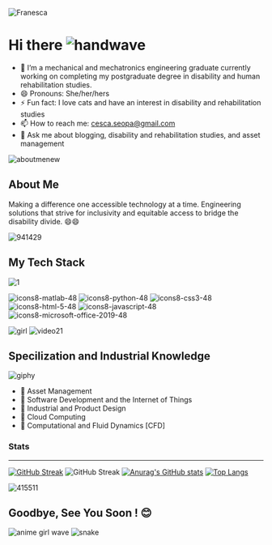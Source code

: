![Franesca](https://user-images.githubusercontent.com/44195461/126047903-9a520d1a-aa8e-4ad3-b1f9-acaa2c117a5a.png)


# Hi there ![handwave](https://user-images.githubusercontent.com/44195461/126066548-2dfe54a6-3f30-4375-a152-7970b0b4963d.gif)


- 🔭 I’m a mechanical and mechatronics engineering graduate currently working on completing my postgraduate degree in disability and human rehabilitation studies. 
- 😄 Pronouns: She/her/hers
- ⚡ Fun fact: I love cats and have an interest in disability and rehabilitation studies
- 📫 How to reach me: cesca.seopa@gmail.com
- 💬 Ask me about blogging, disability and rehabilitation studies, and asset management


![aboutmenew](https://user-images.githubusercontent.com/44195461/126047965-2a82f53e-3b48-4649-ba4d-52e5ac0edb79.gif)


## About Me

Making a difference one accessible technology at a time. Engineering solutions that strive for inclusivity and equitable access to bridge the disability divide. 😄😄

![941429](https://user-images.githubusercontent.com/44195461/126048933-724589e7-8ede-4d1a-a8a7-9c0996a65107.jpg)
## My Tech Stack

![1](https://user-images.githubusercontent.com/44195461/126049658-dc73611b-071e-4000-b400-55c1eccd675f.gif)

![icons8-matlab-48](https://user-images.githubusercontent.com/44195461/126067123-efa2423f-3eb8-492d-b11b-922db7952e40.png)
![icons8-python-48](https://user-images.githubusercontent.com/44195461/126067462-bc67b9c6-6ab0-428c-824e-96481470dce8.png)
![icons8-css3-48](https://user-images.githubusercontent.com/44195461/126067467-360f62fd-42c5-49b8-b4b4-238e8077495f.png)
![icons8-html-5-48](https://user-images.githubusercontent.com/44195461/126067469-a8e31422-2fc1-4a3b-809e-2da8af4c52f0.png)
![icons8-javascript-48](https://user-images.githubusercontent.com/44195461/126067471-4d1d80c4-035a-4018-acaf-138032f8e2c3.png)
![icons8-microsoft-office-2019-48](https://user-images.githubusercontent.com/44195461/126067476-d944b4a1-74ef-41f0-a7c0-345fb4111824.png)











![girl](https://user-images.githubusercontent.com/44195461/126067778-f5ef38c1-8177-464f-915d-dee8609aefd3.gif)
![video21](https://user-images.githubusercontent.com/44195461/126067882-2dc492e6-02c2-4ba7-aa9c-284577eff8d3.gif)





## Specilization and Industrial Knowledge
![giphy](https://user-images.githubusercontent.com/44195461/126049668-0454deff-59a7-4080-a49a-2ef5ee970399.gif)


- :briefcase: Asset Management  
- :briefcase: Software Development and the Internet of Things
- :briefcase: Industrial and Product Design 
- :briefcase: Cloud Computing
- :briefcase: Computational and Fluid Dynamics [CFD]

### Stats
---
 [![GitHub Streak](https://streak-stats.demolab.com/?user=charbileigh&theme=midnight-purple)](https://git.io/streak-stats)
 ![GitHub Streak](http://github-readme-streak-stats.herokuapp.com?user=charbileigh&theme=midnight-purple&date_format=M%20j%5B%2C%20Y%5D) 
 [![Anurag's GitHub stats](https://github-readme-stats.vercel.app/api?username=charbileigh&theme=midnight-purple)](https://github.com/anuraghazra/github-readme-stats)
 [![Top Langs](https://github-readme-stats.vercel.app/api/top-langs/?username=charbileigh&theme=midnight-purple)](https://github.com/anuraghazra/github-readme-stats)





![415511](https://user-images.githubusercontent.com/44195461/126048133-b9652d5e-0835-44e4-b1b5-b42746af5e74.jpg)

## Goodbye, See You Soon ! :blush:


![anime girl wave](https://user-images.githubusercontent.com/44195461/126068011-1e2ac1ea-22bf-4640-b379-4845cd7ca15f.gif)
![snake](https://user-images.githubusercontent.com/44195461/126070537-4917b556-c50d-458f-aa9e-9b93a9cafe63.gif)







<!--
**charbileigh/charbileigh** is a ✨ _special_ ✨ repository because its `README.md` (this file) appears on your GitHub profile. 👋
-->

